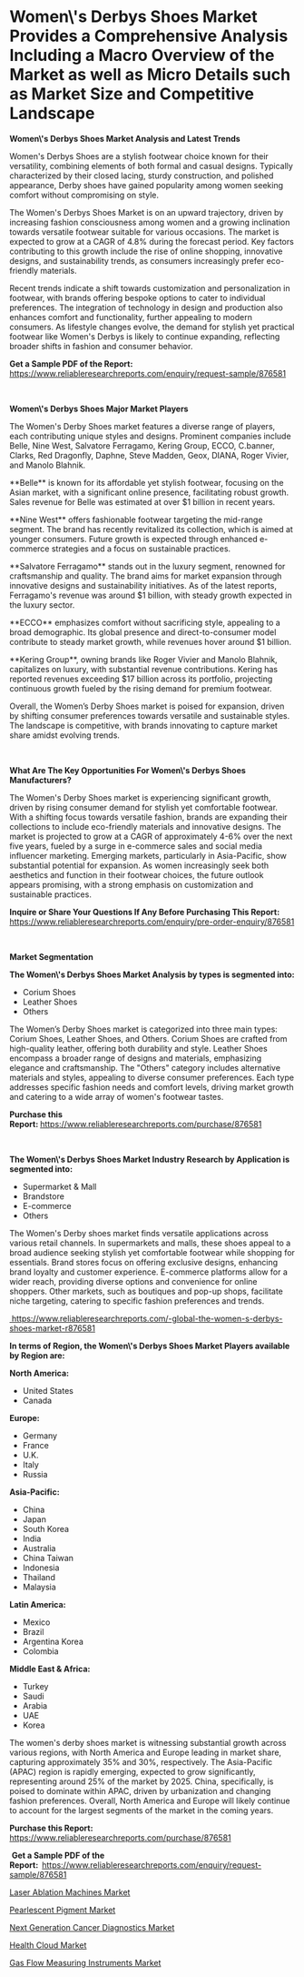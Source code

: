<p><h1>Women\'s Derbys Shoes Market Provides a Comprehensive Analysis Including a Macro Overview of the Market as well as Micro Details such as Market Size and Competitive Landscape</h1></p><p><strong>Women\'s Derbys Shoes Market Analysis and Latest Trends</strong></p>
<p><p>Women's Derbys Shoes are a stylish footwear choice known for their versatility, combining elements of both formal and casual designs. Typically characterized by their closed lacing, sturdy construction, and polished appearance, Derby shoes have gained popularity among women seeking comfort without compromising on style. </p><p>The Women's Derbys Shoes Market is on an upward trajectory, driven by increasing fashion consciousness among women and a growing inclination towards versatile footwear suitable for various occasions. The market is expected to grow at a CAGR of 4.8% during the forecast period. Key factors contributing to this growth include the rise of online shopping, innovative designs, and sustainability trends, as consumers increasingly prefer eco-friendly materials.</p><p>Recent trends indicate a shift towards customization and personalization in footwear, with brands offering bespoke options to cater to individual preferences. The integration of technology in design and production also enhances comfort and functionality, further appealing to modern consumers. As lifestyle changes evolve, the demand for stylish yet practical footwear like Women's Derbys is likely to continue expanding, reflecting broader shifts in fashion and consumer behavior.</p></p>
<p><strong>Get a Sample PDF of the Report:&nbsp;</strong> <a href="https://www.reliableresearchreports.com/enquiry/request-sample/876581">https://www.reliableresearchreports.com/enquiry/request-sample/876581</a></p>
<p>&nbsp;</p>
<p><strong>Women\'s Derbys Shoes Major Market Players</strong></p>
<p><p>The Women's Derby Shoes market features a diverse range of players, each contributing unique styles and designs. Prominent companies include Belle, Nine West, Salvatore Ferragamo, Kering Group, ECCO, C.banner, Clarks, Red Dragonfly, Daphne, Steve Madden, Geox, DIANA, Roger Vivier, and Manolo Blahnik.</p><p>**Belle** is known for its affordable yet stylish footwear, focusing on the Asian market, with a significant online presence, facilitating robust growth. Sales revenue for Belle was estimated at over $1 billion in recent years.</p><p>**Nine West** offers fashionable footwear targeting the mid-range segment. The brand has recently revitalized its collection, which is aimed at younger consumers. Future growth is expected through enhanced e-commerce strategies and a focus on sustainable practices.</p><p>**Salvatore Ferragamo** stands out in the luxury segment, renowned for craftsmanship and quality. The brand aims for market expansion through innovative designs and sustainability initiatives. As of the latest reports, Ferragamo's revenue was around $1 billion, with steady growth expected in the luxury sector.</p><p>**ECCO** emphasizes comfort without sacrificing style, appealing to a broad demographic. Its global presence and direct-to-consumer model contribute to steady market growth, while revenues hover around $1 billion.</p><p>**Kering Group**, owning brands like Roger Vivier and Manolo Blahnik, capitalizes on luxury, with substantial revenue contributions. Kering has reported revenues exceeding $17 billion across its portfolio, projecting continuous growth fueled by the rising demand for premium footwear.</p><p>Overall, the Women’s Derby Shoes market is poised for expansion, driven by shifting consumer preferences towards versatile and sustainable styles. The landscape is competitive, with brands innovating to capture market share amidst evolving trends.</p></p>
<p>&nbsp;</p>
<p><strong>What Are The Key Opportunities For Women\'s Derbys Shoes Manufacturers?</strong></p>
<p><p>The Women's Derby Shoes market is experiencing significant growth, driven by rising consumer demand for stylish yet comfortable footwear. With a shifting focus towards versatile fashion, brands are expanding their collections to include eco-friendly materials and innovative designs. The market is projected to grow at a CAGR of approximately 4-6% over the next five years, fueled by a surge in e-commerce sales and social media influencer marketing. Emerging markets, particularly in Asia-Pacific, show substantial potential for expansion. As women increasingly seek both aesthetics and function in their footwear choices, the future outlook appears promising, with a strong emphasis on customization and sustainable practices.</p></p>
<p><strong>Inquire or Share Your Questions If Any Before Purchasing This Report:</strong> <a href="https://www.reliableresearchreports.com/enquiry/pre-order-enquiry/876581">https://www.reliableresearchreports.com/enquiry/pre-order-enquiry/876581</a></p>
<p>&nbsp;</p>
<p><strong>Market Segmentation</strong></p>
<p><strong>The Women\'s Derbys Shoes Market Analysis by types is segmented into:</strong></p>
<p><ul><li>Corium Shoes</li><li>Leather Shoes</li><li>Others</li></ul></p>
<p><p>The Women’s Derby Shoes market is categorized into three main types: Corium Shoes, Leather Shoes, and Others. Corium Shoes are crafted from high-quality leather, offering both durability and style. Leather Shoes encompass a broader range of designs and materials, emphasizing elegance and craftsmanship. The "Others" category includes alternative materials and styles, appealing to diverse consumer preferences. Each type addresses specific fashion needs and comfort levels, driving market growth and catering to a wide array of women's footwear tastes.</p></p>
<p><strong>Purchase this Report:&nbsp;</strong><a href="https://www.reliableresearchreports.com/purchase/876581">https://www.reliableresearchreports.com/purchase/876581</a></p>
<p>&nbsp;</p>
<p><strong>The Women\'s Derbys Shoes Market Industry Research by Application is segmented into:</strong></p>
<p><ul><li>Supermarket & Mall</li><li>Brandstore</li><li>E-commerce</li><li>Others</li></ul></p>
<p><p>The Women's Derby shoes market finds versatile applications across various retail channels. In supermarkets and malls, these shoes appeal to a broad audience seeking stylish yet comfortable footwear while shopping for essentials. Brand stores focus on offering exclusive designs, enhancing brand loyalty and customer experience. E-commerce platforms allow for a wider reach, providing diverse options and convenience for online shoppers. Other markets, such as boutiques and pop-up shops, facilitate niche targeting, catering to specific fashion preferences and trends.</p></p>
<p><a href="https://www.reliableresearchreports.com/-global-the-women-s-derbys-shoes-market-r876581">&nbsp;https://www.reliableresearchreports.com/-global-the-women-s-derbys-shoes-market-r876581</a></p>
<p><strong>In terms of Region, the Women\'s Derbys Shoes Market Players available by Region are:</strong></p>
<p>
    <p> <strong> North America: </strong>
        <ul>
            <li>United States</li>
            <li>Canada</li>
        </ul>
        </p> 
    <p> <strong> Europe: </strong>
        <ul>
            <li>Germany</li>
            <li>France</li>
            <li>U.K.</li>
            <li>Italy</li>
            <li>Russia</li>
        </ul>
        </p> 
    <p> <strong> Asia-Pacific: </strong>
        <ul>
            <li>China</li>
            <li>Japan</li>
            <li>South Korea</li>
            <li>India</li>
            <li>Australia</li>
            <li>China Taiwan</li>
            <li>Indonesia</li>
            <li>Thailand</li>
            <li>Malaysia</li>
        </ul>
        </p> 
    <p> <strong> Latin America: </strong>
        <ul>
            <li>Mexico</li>
            <li>Brazil</li>
            <li>Argentina Korea</li>
            <li>Colombia</li>
        </ul>
        </p> 
    <p> <strong> Middle East & Africa: </strong>
        <ul>
            <li>Turkey</li>
            <li>Saudi</li>
            <li>Arabia</li>
            <li>UAE</li>
            <li>Korea</li>
        </ul>
    </p>
    </p>
<p><p>The women's derby shoes market is witnessing substantial growth across various regions, with North America and Europe leading in market share, capturing approximately 35% and 30%, respectively. The Asia-Pacific (APAC) region is rapidly emerging, expected to grow significantly, representing around 25% of the market by 2025. China, specifically, is poised to dominate within APAC, driven by urbanization and changing fashion preferences. Overall, North America and Europe will likely continue to account for the largest segments of the market in the coming years.</p></p>
<p><strong>Purchase this Report: </strong><a href="https://www.reliableresearchreports.com/purchase/876581">https://www.reliableresearchreports.com/purchase/876581</a></p>
<p>&nbsp;<strong>Get a Sample PDF of the Report:&nbsp;&nbsp;</strong><a href="https://www.reliableresearchreports.com/enquiry/request-sample/876581">https://www.reliableresearchreports.com/enquiry/request-sample/876581</a></p>
<p><strong></strong></p>
<p><p><a href="https://issuu.com/reportprime-2/docs/laser-ablation-machines-market-size_ccb6fb9cb2c0fe">Laser Ablation Machines Market</a></p><p><a href="https://medium.com/@brendamoreno1988/pearlescent-pigment-market-growth-outlook-from-2024-to-2031-and-it-is-projecting-at-8-5-e0c99efefd1f">Pearlescent Pigment Market</a></p><p><a href="https://www.linkedin.com/pulse/next-generation-cancer-diagnostics-market-outlook-forecast-wvswe?trackingId=yAK2rUIvRTi6KUkqkdoFdw%3D%3D">Next Generation Cancer Diagnostics Market</a></p><p><a href="https://www.linkedin.com/pulse/health-cloud-market-analysis-report-global-insights-region-qckac?trackingId=%2Ffjza0HpSbmF1arGXaFDfQ%3D%3D">Health Cloud Market</a></p><p><a href="https://medium.com/@kelleebernier1851/gas-flow-measuring-instruments-market-a-global-and-regional-analysis-2024-2031-c8204356f10a">Gas Flow Measuring Instruments Market</a></p></p>